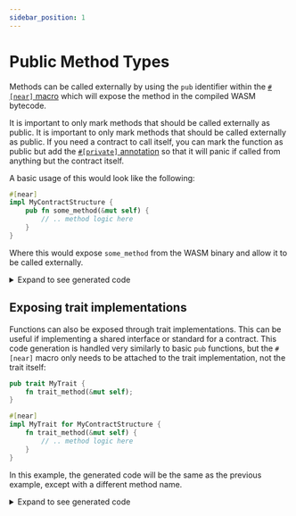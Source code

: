 ```yaml
---
sidebar_position: 1
---
```


# Public Method Types

Methods can be called externally by using the `pub` identifier within the [`#[near]` macro](../contract-structure/near-bindgen.md) which will expose the method in the compiled WASM bytecode.

It is important to only mark methods that should be called externally as public. It is important to only mark methods that should be called externally as public. If you need a contract to call itself, you can mark the function as public but add the [`#[private]` annotation](private-methods.md) so that it will panic if called from anything but the contract itself.

A basic usage of this would look like the following:

```rust
#[near]
impl MyContractStructure {
    pub fn some_method(&mut self) {
        // .. method logic here
    }
}
```

Where this would expose `some_method` from the WASM binary and allow it to be called externally.

<details>
  <summary>Expand to see generated code</summary>

```rust
#[cfg(target_arch = "wasm32")]
#[no_mangle]
pub extern "C" fn some_method() {
    near_sdk::env::setup_panic_hook();
    if near_sdk::env::attached_deposit() != 0 {
        near_sdk::env::panic("Method some_method doesn\'t accept deposit".as_bytes());
    }
    let mut contract: MyContractStructure = near_sdk::env::state_read().unwrap_or_default();
    contract.some_method();
    near_sdk::env::state_write(&contract);
}
```
</details>

## Exposing trait implementations

Functions can also be exposed through trait implementations. This can be useful if implementing a shared interface or standard for a contract. This code generation is handled very similarly to basic `pub` functions, but the `#[near]` macro only needs to be attached to the trait implementation, not the trait itself:

```rust
pub trait MyTrait {
    fn trait_method(&mut self);
}

#[near]
impl MyTrait for MyContractStructure {
    fn trait_method(&mut self) {
        // .. method logic here
    }
}
```

In this example, the generated code will be the same as the previous example, except with a different method name.

<details>
  <summary>Expand to see generated code</summary>

```rust
#[cfg(target_arch = "wasm32")]
#[no_mangle]
pub extern "C" fn trait_method() {
    near_sdk::env::setup_panic_hook();
    if near_sdk::env::attached_deposit() != 0 {
        near_sdk::env::panic("Method trait_method doesn\'t accept deposit".as_bytes());
    }
    let mut contract: MyContractStructure = near_sdk::env::state_read().unwrap_or_default();
    contract.trait_method();
    near_sdk::env::state_write(&contract);
}
```
</details>
